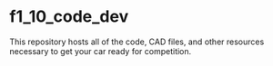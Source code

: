 # f1_10_code_dev

This repository hosts all of the code, CAD files, and other resources necessary to get your car ready for competition.